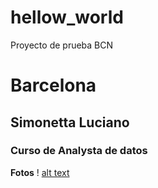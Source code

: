 # hellow_world
Proyecto de prueba BCN 
# Barcelona
## Simonetta Luciano
### Curso de Analysta de datos
**Fotos**
! [alt text](image.jpg)
